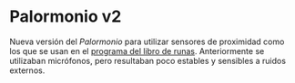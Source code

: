 # Palormonio v2

Nueva versión del _Palormonio_ para utilizar sensores de proximidad como los que se usan en el [programa del libro de runas](https://github.com/agmangas/arduino-sketches/blob/master/wizard-school/runebook/runebook.ino). Anteriormente se utilizaban micrófonos, pero resultaban poco estables y sensibles a ruidos externos.